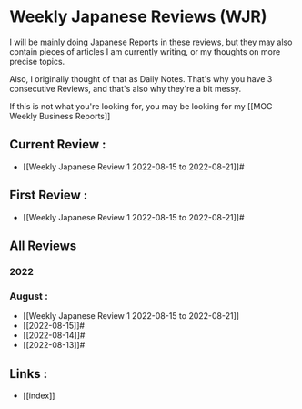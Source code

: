 # Weekly Japanese Reviews (WJR)

I will be mainly doing Japanese Reports in these reviews, but they may also contain pieces of articles I am currently writing, or my thoughts on more precise topics. 

Also, I originally thought of that as Daily Notes. That's why you have 3 consecutive Reviews, and that's also why they're a bit messy.

If this is not what you're looking for, you may be looking for my [[MOC Weekly Business Reports]]

## Current Review :
- [[Weekly Japanese Review 1 2022-08-15 to 2022-08-21]]#

## First Review :
- [[Weekly Japanese Review 1 2022-08-15 to 2022-08-21]]#

## All Reviews
### 2022
### August :
- [[Weekly Japanese Review 1 2022-08-15 to 2022-08-21]]
- [[2022-08-15]]#
- [[2022-08-14]]#
- [[2022-08-13]]#

## Links :
- [[index]]